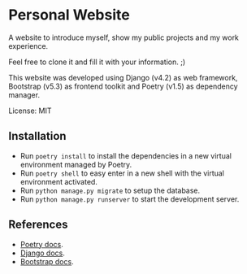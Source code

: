 # Personal Website

A website to introduce myself, show my public projects and my work experience.

Feel free to clone it and fill it with your information. ;)

This website was developed using Django (v4.2) as web framework, Bootstrap (v5.3) as frontend toolkit and Poetry (v1.5) as dependency manager.

License: MIT

## Installation

* Run `poetry install` to install the dependencies in a new virtual environment managed by Poetry.
* Run `poetry shell` to easy enter in a new shell with the virtual environment activated.
* Run `python manage.py migrate` to setup the database.
* Run `python manage.py runserver` to start the development server.

## References

* [Poetry docs](https://python-poetry.org/docs/).
* [Django docs](https://docs.djangoproject.com/en/4.2/).
* [Bootstrap docs](https://getbootstrap.com/docs/5.3/getting-started/introduction/).
